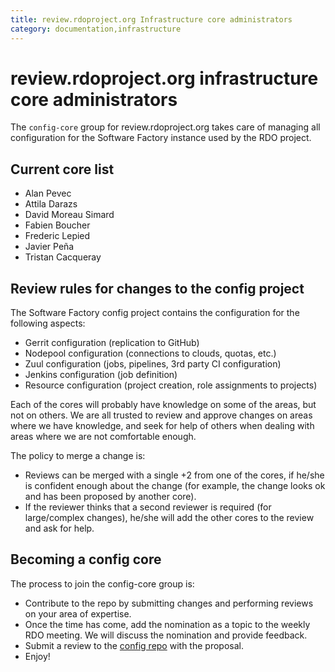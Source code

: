 ```yaml
---
title: review.rdoproject.org Infrastructure core administrators
category: documentation,infrastructure
---
```


# review.rdoproject.org infrastructure core administrators

The `config-core` group for review.rdoproject.org takes care of managing all configuration for the Software Factory instance used by the RDO project.

## Current core list

* Alan Pevec
* Attila Darazs
* David Moreau Simard
* Fabien Boucher
* Frederic Lepied
* Javier Peña
* Tristan Cacqueray

## Review rules for changes to the config project

The Software Factory config project contains the configuration for the following aspects:

* Gerrit configuration (replication to GitHub)
* Nodepool configuration (connections to clouds, quotas, etc.)
* Zuul configuration (jobs, pipelines, 3rd party CI configuration)
* Jenkins configuration (job definition)
* Resource configuration (project creation, role assignments to projects)

Each of the cores will probably have knowledge on some of the areas, but not on others. We are all trusted to review and approve changes on areas where we have knowledge, and seek for help of others when dealing with areas where we are not comfortable enough.

The policy to merge a change is:

* Reviews can be merged with a single +2 from one of the cores, if he/she is confident enough about the change (for example, the change looks ok and has been proposed by another core).
* If the reviewer thinks that a second reviewer is required (for large/complex changes), he/she will add the other cores to the review and ask for help.

## Becoming a config core

The process to join the config-core group is:

* Contribute to the repo by submitting changes and performing reviews on your area of expertise.
* Once the time has come, add the nomination as a topic to the weekly RDO meeting. We will discuss the nomination and provide feedback.
* Submit a review to the [config repo](https://github.com/rdo-infra/review.rdoproject.org-config/blob/master/resources/config.yaml#L3) with the proposal.
* Enjoy!


